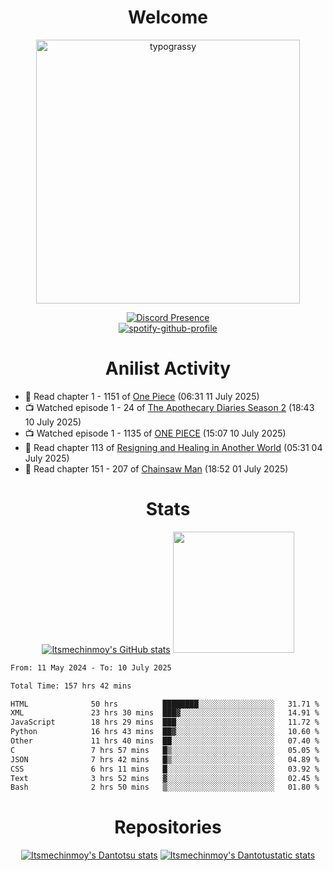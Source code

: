 <div align="center">

# Welcome
<a href="https://github.com/kawarimidoll/typograssy">
    <img alt="typograssy" src="https://typograssy.deno.dev/api?text=%E3%82%88%E3%81%86%E3%81%93%E3%81%9D%E3%81%BF%E3%81%AA%E3%81%95%E3%82%93%20-%20Itsmechinmoy--&&l0=none&l1=82d9d0&l2=027353&l3=038c4c&l4=01402e&bg=none&frame=none&speed=100&comment=" width="421.99">
</a>

[![Discord Presence](https://lanyard.cnrad.dev/api/523539866311720963?theme=dark&bg=Oe1116&animated=false&hideDiscrim=true&borderRadius=30px&hideActivity=whenNotUsed)](https://discord.com/users/523539866311720963)<br>
[![spotify-github-profile](https://spotify-github-profile.kittinanx.com/api/view?uid=31zczwoe3obxakjgkio7anubhkaq&cover_image=true&theme=novatorem&show_offline=true&background_color=121212&interchange=false&bar_color=53b14f&bar_color=ffffff&bar_color_cover=false)](https://spotify-github-profile.vercel.app/api/view?uid=31zczwoe3obxakjgkio7anubhkaq&redirect=true)
</div>

<div align="center">

# Anilist Activity
</div>
<!-- ANILIST_ACTIVITY:start -->

-   📖 Read chapter 1 - 1151 of [One Piece](https://anilist.co/manga/30013) (06:31 11 July 2025)
-   📺 Watched episode 1 - 24 of [The Apothecary Diaries Season 2](https://anilist.co/anime/176301) (18:43 10 July 2025)
-   📺 Watched episode 1 - 1135 of [ONE PIECE](https://anilist.co/anime/21) (15:07 10 July 2025)
-   📖 Read chapter 113 of [Resigning and Healing in Another World](https://anilist.co/manga/163455) (05:31 04 July 2025)
-   📖 Read chapter 151 - 207 of [Chainsaw Man](https://anilist.co/manga/105778) (18:52 01 July 2025)

<!-- ANILIST_ACTIVITY:end -->
<div align="center">
    
# Stats
[![Itsmechinmoy's GitHub stats](https://github-readme-stats.vercel.app/api?username=itsmechinmoy&show_icons=true&theme=algolia)](https://github.com/anuraghazra/github-readme-stats)
<img src="https://github-readme-stackoverflow.vercel.app/?userID=25004176&theme=dark" height="194"/>
</div>
<!--START_SECTION:waka-->

```txt
From: 11 May 2024 - To: 10 July 2025

Total Time: 157 hrs 42 mins

HTML              50 hrs          ████████░░░░░░░░░░░░░░░░░   31.71 %
XML               23 hrs 30 mins  ███▓░░░░░░░░░░░░░░░░░░░░░   14.91 %
JavaScript        18 hrs 29 mins  ███░░░░░░░░░░░░░░░░░░░░░░   11.72 %
Python            16 hrs 43 mins  ██▓░░░░░░░░░░░░░░░░░░░░░░   10.60 %
Other             11 hrs 40 mins  ██░░░░░░░░░░░░░░░░░░░░░░░   07.40 %
C                 7 hrs 57 mins   █▒░░░░░░░░░░░░░░░░░░░░░░░   05.05 %
JSON              7 hrs 42 mins   █▒░░░░░░░░░░░░░░░░░░░░░░░   04.89 %
CSS               6 hrs 11 mins   █░░░░░░░░░░░░░░░░░░░░░░░░   03.92 %
Text              3 hrs 52 mins   ▓░░░░░░░░░░░░░░░░░░░░░░░░   02.45 %
Bash              2 hrs 50 mins   ▒░░░░░░░░░░░░░░░░░░░░░░░░   01.80 %
```

<!--END_SECTION:waka-->
<div align="center">

# Repositories
[![Itsmechinmoy's Dantotsu stats](https://github-readme-stats.vercel.app/api/pin/?username=itsmechinmoy&repo=dantotsu&show_icons=true&theme=algolia&description_lines_count=1)](https://github.com/itsmechinmoy/dantotsu)
[![Itsmechinmoy's Dantotustatic stats](https://github-readme-stats.vercel.app/api/pin/?username=itsmechinmoy&repo=dantotustatic&show_icons=true&theme=algolia&description_lines_count=1)](https://github.com/itsmechinmoy/dantotustatic)
</div>
